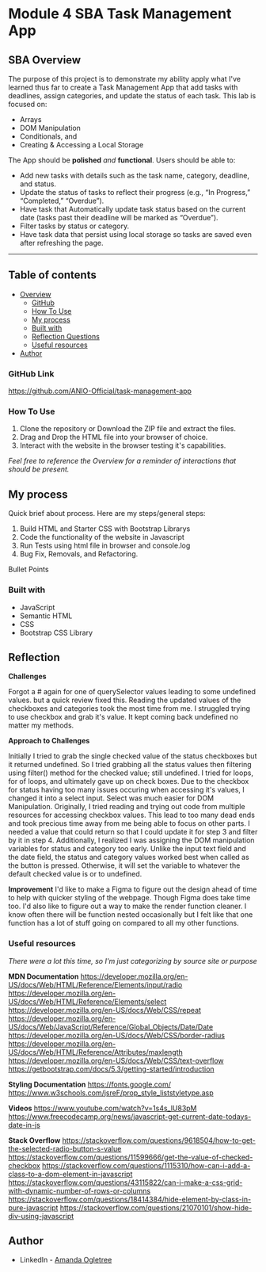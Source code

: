 # Module 4 SBA Task Management App
## SBA Overview
The purpose of this project is to demonstrate my ability apply what I've learned thus far to create a Task Management App that add tasks with deadlines, assign categories, and update the status of each task. This lab is focused on:

- Arrays
- DOM Manipulation
- Conditionals, and
- Creating & Accessing a Local Storage

The App should be **polished** *and* **functional**. Users should be able to:

- Add new tasks with details such as the task name, category, deadline, and status.
- Update the status of tasks to reflect their progress (e.g., “In Progress,” “Completed,” “Overdue”).
- Have task that Automatically update task status based on the current date (tasks past their deadline will be marked as “Overdue”).
- Filter tasks by status or category.
- Have task data that persist using local storage so tasks are saved even after refreshing the page.

------------------------------------------------
## Table of contents

- [Overview](#overview)
  - [GitHub](#github)
  - [How To Use](#how-to-use)
  - [My process](#my-process)
  - [Built with](#built-with)
  - [Reflection Questions](#reflection-questions)
  - [Useful resources](#useful-resources)
- [Author](#author)

### GitHub Link
https://github.com/ANIO-Official/task-management-app 
### How To Use
1. Clone the repository or Download the ZIP file and extract the files.
2. Drag and Drop the HTML file into your browser of choice.
4. Interact with the website in the browser testing it's capabilities.

*Feel free to reference the Overview for a reminder of interactions that should be present.*

## My process
Quick brief about process. Here are my steps/general steps:
 1. Build HTML and Starter CSS with Bootstrap Librarys
 2. Code the functionality of the website in Javascript
 3. Run Tests using html file in browser and console.log
 4. Bug Fix, Removals, and Refactoring.

  Bullet Points

### Built with
- JavaScript
- Semantic HTML
- CSS
- Bootstrap CSS Library

## Reflection

 **Challenges**

  Forgot a # again for one of querySelector values leading to some undefined values. but a quick review fixed this.
  Reading the updated values of the checkboxes and categories took the most time from me. I struggled trying to use checkbox and grab it's value. It kept coming back undefined no matter my methods.

 **Approach to Challenges**

  Initially I tried to grab the single checked value of the status checkboxes but it returned undefined. So I tried grabbing all the status values then filtering using filter() method for the checked value; still undefined. I tried for loops, for of loops, and ultimately gave up on check boxes. 
  Due to the checkbox for status having too many issues occuring when accessing it's values, I changed it into a select input. Select was much easier for DOM Manipulation. Originally, I tried reading and trying out code from multiple resources for accessing checkbox values. This lead to too many dead ends and took precious time away from me being able to focus on other parts. I needed a value that could return so that I could update it for step 3 and filter by it in step 4.
  Additionally, I realized I was assigning the DOM manipulation variables for status and category too early. Unlike the input text field and the date field, the status and category values worked best when called as the button is pressed. Otherwise, it will set the variable to whatever the default checked value is or to undefined. 

 **Improvement**
  I'd like to make a Figma to figure out the design ahead of time to help with quicker styling of the webpage. Though Figma does take time too.
  I'd also like to figure out a way to make the render function cleaner. I know often there will be function nested occasionally but I felt like that one function has a lot of stuff going on compared to all my other functions.

### Useful resources
*There were a lot this time, so I'm just categorizing by source site or purpose*

**MDN Documentation**
https://developer.mozilla.org/en-US/docs/Web/HTML/Reference/Elements/input/radio
https://developer.mozilla.org/en-US/docs/Web/HTML/Reference/Elements/select
https://developer.mozilla.org/en-US/docs/Web/CSS/repeat
https://developer.mozilla.org/en-US/docs/Web/JavaScript/Reference/Global_Objects/Date/Date
https://developer.mozilla.org/en-US/docs/Web/CSS/border-radius
https://developer.mozilla.org/en-US/docs/Web/HTML/Reference/Attributes/maxlength
https://developer.mozilla.org/en-US/docs/Web/CSS/text-overflow
https://getbootstrap.com/docs/5.3/getting-started/introduction

**Styling Documentation**
https://fonts.google.com/
https://www.w3schools.com/jsreF/prop_style_liststyletype.asp

**Videos**
https://www.youtube.com/watch?v=1s4s_lU83pM
https://www.freecodecamp.org/news/javascript-get-current-date-todays-date-in-js

**Stack Overflow**
https://stackoverflow.com/questions/9618504/how-to-get-the-selected-radio-button-s-value
https://stackoverflow.com/questions/11599666/get-the-value-of-checked-checkbox
https://stackoverflow.com/questions/1115310/how-can-i-add-a-class-to-a-dom-element-in-javascript
https://stackoverflow.com/questions/43115822/can-i-make-a-css-grid-with-dynamic-number-of-rows-or-columns
https://stackoverflow.com/questions/18414384/hide-element-by-class-in-pure-javascript
https://stackoverflow.com/questions/21070101/show-hide-div-using-javascript

## Author

- LinkedIn - [Amanda Ogletree](https://www.linkedin.com/in/amanda-ogletree-a61b60168)